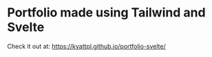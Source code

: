 # Portfolio made using Tailwind and Svelte

Check it out at: https://kyattpl.github.io/portfolio-svelte/